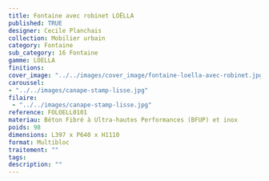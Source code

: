 ```yaml
---
title: Fontaine avec robinet LOËLLA
published: TRUE
designer: Cecile Planchais
collection: Mobilier urbain
category: Fontaine
sub_category: 16 Fontaine
gamme: LOELLA
finitions: 
cover_image: "../../images/cover_image/fontaine-loella-avec-robinet.jpg"
caroussel: 
- "../../images/canape-stamp-lisse.jpg"
filaire: 
 - "../../images/canape-stamp-lisse.jpg"
reference: FOLOELL0101
materiau: Béton Fibré à Ultra-hautes Performances (BFUP) et inox
poids: 98
dimensions: L397 x P640 x H1110 
format: Multibloc
traitement: ""
tags: 
description: ""
---
```

